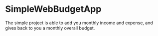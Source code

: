 # SimpleWebBudgetApp
The simple project is able to add you monthly income and expense, and gives back to you a monthly overall budget.
